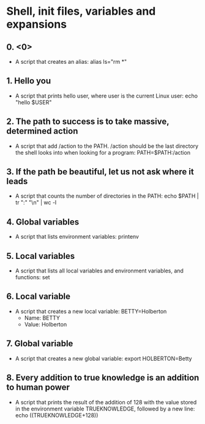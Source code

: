 # Shell, init files, variables and expansions
## 0. <0>
* A script that creates an alias: alias ls="rm *"
## 1. Hello you
* A script that prints hello user, where user is the current Linux user: echo "hello $USER"
## 2. The path to success is to take massive, determined action
* A script that add /action to the PATH. /action should be the last directory the shell looks into when looking for a program: PATH=$PATH:/action
## 3. If the path be beautiful, let us not ask where it leads
* A script that counts the number of directories in the PATH: echo $PATH | tr ":" "\n" | wc -l
## 4. Global variables
* A script that lists environment variables: printenv
## 5. Local variables
* A script that lists all local variables and environment variables, and functions: set
## 6. Local variable
* A script that creates a new local variable: BETTY=Holberton
  - Name: BETTY
  - Value: Holberton
## 7. Global variable  
* A script that creates a new global variable: export HOLBERTON=Betty
## 8. Every addition to true knowledge is an addition to human power
* A script that prints the result of the addition of 128 with the value stored in the environment variable TRUEKNOWLEDGE, followed by a new line: echo $(($TRUEKNOWLEDGE+128))
